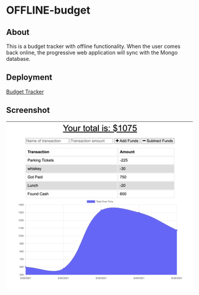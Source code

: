 # OFFLINE-budget

## About

This is a budget tracker with offline functionality. When the user comes back online, the progressive web application will sync with the Mongo database.  

## Deployment

[Budget Tracker](https://limitless-ocean-03105.herokuapp.com/)

## Screenshot

![Budget Tracker](budget-tracker.png)
